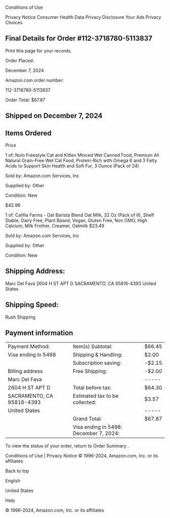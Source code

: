 <!-- image -->

Conditions of Use

Privacy Notice Consumer Health Data Privacy Disclosure Your Ads Privacy Choices

## Final Details for Order #112-3718780-5113837

Print this page for your records.

Order Placed:

December 7, 2024

Amazon.com order number:

112-3718780-5113837

Order Total: $67.87

## Shipped on December 7, 2024

## Items Ordered

Price

1 of: Nulo Freestyle Cat and Kitten Minced Wet Canned Food, Premium All Natural Grain-Free Wet Cat Food, Protein-Rich with Omega 6 and 3 Fatty Acids to Support Skin Health and Soft Fur, 3 Ounce (Pack of 24)

Sold by: Amazon.com Services, Inc

Supplied by: Other

Condition: New

$42.96

1 of: Califia Farms - Oat Barista Blend Oat Milk, 32 Oz (Pack of 6), Shelf Stable, Dairy Free, Plant Based, Vegan, Gluten Free, Non GMO, High Calcium, Milk Frother, Creamer, Oatmilk $23.49

Sold by: Amazon.com Services, Inc

Supplied by: Other

Condition: New

## Shipping Address:

Marc Del Fava 2604 H ST APT D SACRAMENTO, CA 95816-4393 United States

## Shipping Speed:

Rush Shipping

## Payment information

|                           |                                        |        |
|---------------------------|----------------------------------------|--------|
| Payment Method:           | Item(s) Subtotal:                      | $66.45 |
| Visa  ending in 5498      | Shipping & Handling:                   | $2.00  |
|                           | Subscription saving:                   | -$2.15 |
| Billing address           | Free Shipping:                         | -$2.00 |
| Marc Del Fava             |                                        | -----  |
| 2604 H ST APT D           | Total before tax:                      | $64.30 |
| SACRAMENTO, CA 95816-4393 | Estimated tax to be collected:         | $3.57  |
| United States             |                                        | -----  |
|                           | Grand Total:                           | $67.87 |
|                           | Visa ending in 5498: December 7, 2024: |        |

To view the status of your order, return to Order Summary .

Conditions of Use | Privacy Notice © 1996-2024, Amazon.com, Inc. or its affiliates

Back to top

English

United States

Help

© 1996-2024, Amazon.com, Inc. or its affiliates